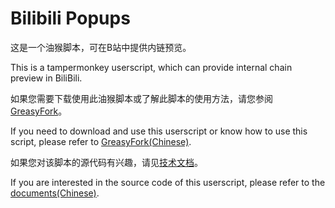 # Bilibili Popups
这是一个油猴脚本，可在B站中提供内链预览。

This is a tampermonkey userscript, which can provide internal chain preview in BiliBili.

如果您需要下载使用此油猴脚本或了解此脚本的使用方法，请您参阅 [GreasyFork](https://greasyfork.org/zh-CN/scripts/436958-bilibili-popups)。

If you need to download and use this userscript or know how to use this script, please refer to [GreasyFork(Chinese)](https://greasyfork.org/zh-CN/scripts/436958-bilibili-popups).

如果您对该脚本的源代码有兴趣，请见[技术文档](doc/index.md)。

If you are interested in the source code of this userscript, please refer to the [documents(Chinese)](doc/index.md).
